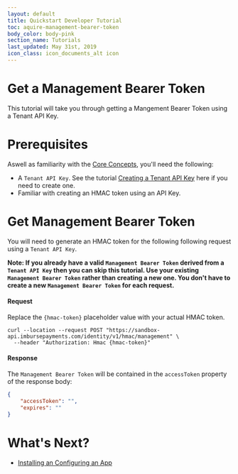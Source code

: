 ```yaml
---
layout: default
title: Quickstart Developer Tutorial
toc: aquire-management-bearer-token
body_color: body-pink
section_name: Tutorials
last_updated: May 31st, 2019
icon_class: icon_documents_alt icon
---
```

# Get a Management Bearer Token
This tutorial will take you through getting a Mangement Bearer Token using a Tenant API Key.

# Prerequisites
Aswell as familiarity with the [Core Concepts](/pages/guides/core-concepts), you'll need the following:

- A `Tenant API Key`. See the tutorial [Creating a Tenant API Key](/pages/tutorials/creating-a-tenant-security-key) here if you need to create one.
- Familiar with creating an HMAC token using an API Key.

# Get Management Bearer Token
You will need to generate an HMAC token for the following following request using a `Tenant API Key`.

**Note: If you already have a valid `Management Bearer Token` derived from a `Tenant API Key` then you can skip this tutorial. Use your existing `Management Bearer Token` rather than creating a new one. You don't have to create a new `Management Bearer Token` for each request.**

#### Request
Replace the `{hmac-token}` placeholder value with your actual HMAC token.

```curl
curl --location --request POST "https://sandbox-api.imbursepayments.com/identity/v1/hmac/management" \
  --header "Authorization: Hmac {hmac-token}"
```

#### Response
The `Management Bearer Token` will be contained in the `accessToken` property of the response body:

```json
{
    "accessToken": "",
    "expires": ""
}
```

# What's Next?
- [Installing an Configuring an App](/pages/tutorials/installing-and-configuring-an-app)
